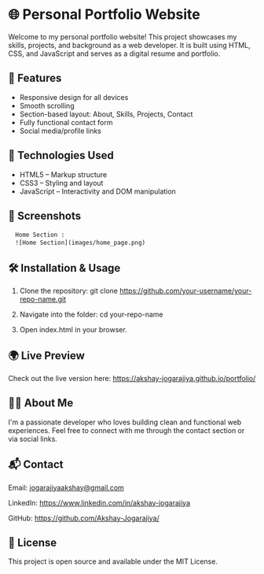 # 🌐 Personal Portfolio Website

Welcome to my personal portfolio website! This project showcases my skills, projects, and background as a web developer. It is built using HTML, CSS, and JavaScript and serves as a digital resume and portfolio.

## 🚀 Features

- Responsive design for all devices
- Smooth scrolling
- Section-based layout: About, Skills, Projects, Contact
- Fully functional contact form
- Social media/profile links

## 🔧 Technologies Used

- HTML5 – Markup structure
- CSS3 – Styling and layout
- JavaScript – Interactivity and DOM manipulation

## 📸 Screenshots

      Home Section :
      ![Home Section](images/home_page.png)

## 🛠️ Installation & Usage

1. Clone the repository:
      git clone https://github.com/your-username/your-repo-name.git

2. Navigate into the folder:
       cd your-repo-name

3. Open index.html in your browser.


## 🌍 Live Preview
Check out the live version here: https://akshay-jogarajiya.github.io/portfolio/

## 🙋‍♂️ About Me
I'm a passionate developer who loves building clean and functional web experiences. Feel free to connect with me through the contact section or via social links.

## 📬 Contact
Email: jogarajiyaakshay@gmail.com

LinkedIn: https://www.linkedin.com/in/akshay-jogarajiya

GitHub: https://github.com/Akshay-Jogarajiya/

## 📄 License
This project is open source and available under the MIT License.
   
